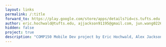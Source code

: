 ```yaml
---
layout: links
permalink: /:title
forward_to: https://play.google.com/store/apps/details?id=cs.tufts.edu.pocketcritic
author: eric.hochwald@tufts.edu, ajjackson91195@gmail.com, jun.wang0226@gmail.com
hidden: false
project: true
description: "COMP150 Mobile Dev project by Eric Hochwald, Alex Jackson, and Jun Wang. Source: https://github.com/JoshuaW1990/comp150mob"
---
```

